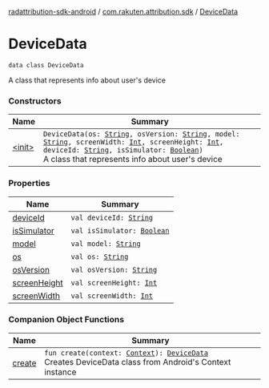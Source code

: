 [radattribution-sdk-android](../../index.md) / [com.rakuten.attribution.sdk](../index.md) / [DeviceData](./index.md)

# DeviceData

`data class DeviceData`

A class that represents info about user's device

### Constructors

| Name | Summary |
|---|---|
| [&lt;init&gt;](-init-.md) | `DeviceData(os: `[`String`](https://kotlinlang.org/api/latest/jvm/stdlib/kotlin/-string/index.html)`, osVersion: `[`String`](https://kotlinlang.org/api/latest/jvm/stdlib/kotlin/-string/index.html)`, model: `[`String`](https://kotlinlang.org/api/latest/jvm/stdlib/kotlin/-string/index.html)`, screenWidth: `[`Int`](https://kotlinlang.org/api/latest/jvm/stdlib/kotlin/-int/index.html)`, screenHeight: `[`Int`](https://kotlinlang.org/api/latest/jvm/stdlib/kotlin/-int/index.html)`, deviceId: `[`String`](https://kotlinlang.org/api/latest/jvm/stdlib/kotlin/-string/index.html)`, isSimulator: `[`Boolean`](https://kotlinlang.org/api/latest/jvm/stdlib/kotlin/-boolean/index.html)`)`<br>A class that represents info about user's device |

### Properties

| Name | Summary |
|---|---|
| [deviceId](device-id.md) | `val deviceId: `[`String`](https://kotlinlang.org/api/latest/jvm/stdlib/kotlin/-string/index.html) |
| [isSimulator](is-simulator.md) | `val isSimulator: `[`Boolean`](https://kotlinlang.org/api/latest/jvm/stdlib/kotlin/-boolean/index.html) |
| [model](model.md) | `val model: `[`String`](https://kotlinlang.org/api/latest/jvm/stdlib/kotlin/-string/index.html) |
| [os](os.md) | `val os: `[`String`](https://kotlinlang.org/api/latest/jvm/stdlib/kotlin/-string/index.html) |
| [osVersion](os-version.md) | `val osVersion: `[`String`](https://kotlinlang.org/api/latest/jvm/stdlib/kotlin/-string/index.html) |
| [screenHeight](screen-height.md) | `val screenHeight: `[`Int`](https://kotlinlang.org/api/latest/jvm/stdlib/kotlin/-int/index.html) |
| [screenWidth](screen-width.md) | `val screenWidth: `[`Int`](https://kotlinlang.org/api/latest/jvm/stdlib/kotlin/-int/index.html) |

### Companion Object Functions

| Name | Summary |
|---|---|
| [create](create.md) | `fun create(context: `[`Context`](https://developer.android.com/reference/android/content/Context.html)`): `[`DeviceData`](./index.md)<br>Creates DeviceData class from Android's Context instance |
